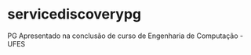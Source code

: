 servicediscoverypg
==================

PG Apresentado na conclusão de curso de Engenharia de Computação - UFES
